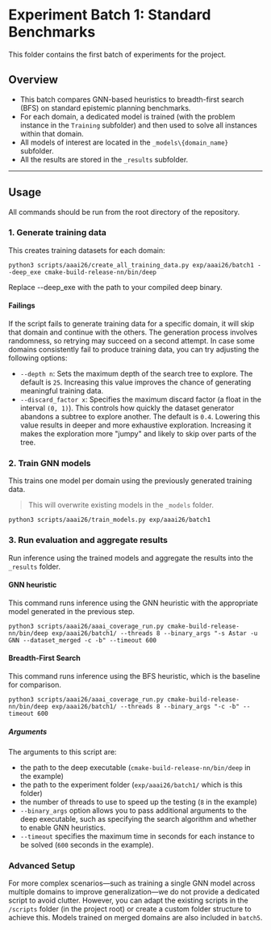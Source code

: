 # Experiment Batch 1: Standard Benchmarks

This folder contains the first batch of experiments for the project.

## Overview

- This batch compares GNN-based heuristics to breadth-first search (BFS) on standard epistemic planning benchmarks.
- For each domain, a dedicated model is trained (with the problem instance in the `Training` subfolder) and then used to solve all instances within that domain.
- All models of interest are located in the `_models\{domain_name}` subfolder.
- All the results are stored in the `_results` subfolder.

---

## Usage

All commands should be run from the root directory of the repository.

### 1. Generate training data

This creates training datasets for each domain:

```console
python3 scripts/aaai26/create_all_training_data.py exp/aaai26/batch1 --deep_exe cmake-build-release-nn/bin/deep
```
Replace --deep_exe with the path to your compiled deep binary.

#### Failings
If the script fails to generate training data for a specific domain, it will skip that domain and continue with the others.
The generation process involves randomness, so retrying may succeed on a second attempt.
In case some domains consistently fail to produce training data, you can try adjusting the following options:

- `--depth n`: Sets the maximum depth of the search tree to explore.
  The default is `25`.
  Increasing this value improves the chance of generating meaningful training data.
- `--discard_factor x`: Specifies the maximum discard factor (a float in the interval `(0, 1)`).
  This controls how quickly the dataset generator abandons a subtree to explore another.
  The default is `0.4`.
  Lowering this value results in deeper and more exhaustive exploration.
  Increasing it makes the exploration more "jumpy" and likely to skip over parts of the tree.


### 2. Train GNN models
This trains one model per domain using the previously generated training data.
> This will overwrite existing models in the `_models` folder.


```console
python3 scripts/aaai26/train_models.py exp/aaai26/batch1
```

### 3. Run evaluation and aggregate results
Run inference using the trained models and aggregate the results into the `_results` folder.


#### GNN heuristic
This command runs inference using the GNN heuristic with the appropriate model generated in the previous step.
```console
python3 scripts/aaai26/aaai_coverage_run.py cmake-build-release-nn/bin/deep exp/aaai26/batch1/ --threads 8 --binary_args "-s Astar -u GNN --dataset_merged -c -b" --timeout 600
```

#### Breadth-First Search
This command runs inference using the BFS heuristic, which is the baseline for comparison.
```console
python3 scripts/aaai26/aaai_coverage_run.py cmake-build-release-nn/bin/deep exp/aaai26/batch1/ --threads 8 --binary_args "-c -b" --timeout 600
```

##### Arguments
The arguments to this script are:
- the path to the deep executable (`cmake-build-release-nn/bin/deep` in the example)
- the path to the experiment folder (`exp/aaai26/batch1/` which is this folder)
- the number of threads to use to speed up the testing (`8` in the example)
- `--binary_args` option allows you to pass additional arguments to the deep executable, such as specifying the search algorithm and whether to enable GNN heuristics.
- `--timeout` specifies the maximum time in seconds for each instance to be solved (`600` seconds in the example).

### Advanced Setup
For more complex scenarios—such as training a single GNN model across multiple domains to improve generalization—we do not provide a dedicated script to avoid clutter.
However, you can adapt the existing scripts in the `/scripts` folder (in the project root) or create a custom folder structure to achieve this.
Models trained on merged domains are also included in  `batch5`.
